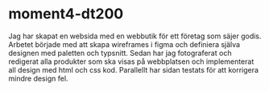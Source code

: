 # moment4-dt200
Jag har skapat en websida med en webbutik för ett företag som säjer godis. Arbetet började med att skapa wireframes i figma och definiera själva designen med paletten och typsnitt. Sedan har jag fotograferat och redigerat alla produkter som ska visas på webbplatsen och implementerat all design med html och css kod. Parallellt har sidan testats för att korrigera mindre design fel.

